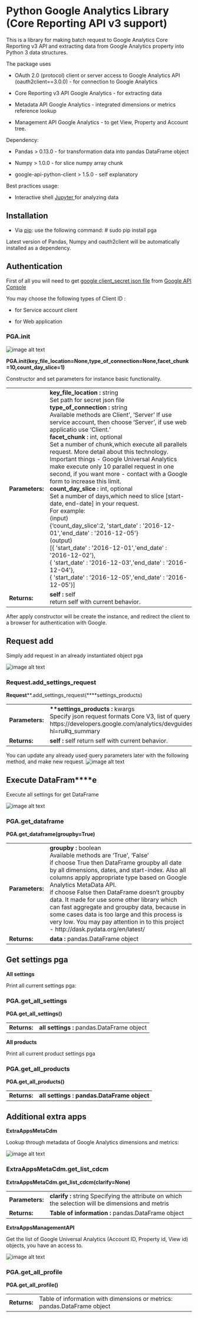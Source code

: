 # **Python Google Analytics Library <br>(Core Reporting API v3 support)**

This is a library for making batch request to Google Analytics Core Reporting v3 API and extracting data from Google Analytics property into Python 3 data structures.

The package uses 

* OAuth 2.0 (protocol) client or server access to Google Analytics API (oauth2client==3.0.0) - for connection to Google Analytics

* Core Reporting v3 API Google Analytics - for extracting data

* Metadata API Google Analytics - integrated dimensions or metrics reference lookup

* Management API Google Analytics - to get View, Property and Account tree. 

Dependency:

* Pandas > 0.13.0 - for transformation data into pandas DataFrame object 

* Numpy > 1.0.0 - for slice numpy array chunk

* google-api-python-client > 1.5.0 - self explanatory 

Best practices usage:

* Interactive shell [Jupyter ](http://jupyter.org/)for analyzing data

## **Installation**

* Via [pip](https://pip.pypa.io/en/stable/installing/#installing-with-get-pip-py): use the following command: # sudo pip install pga

Latest version of Pandas, Numpy and oauth2client will be automatically installed as a dependency.

## **Authentication**

First of all you will need to get [google client_secret json file](https://developers.google.com/identity/sign-in/web/devconsole-project) from [Go](https://console.developers.google.com/project/_/apiui/apis/library)[ogle API Console](https://console.developers.google.com/project/_/apiui/apis/library) 

You may choose the following types of Client ID :

* for Service account client

* for Web application

### PGA.__init__

![image alt text](image_0.png)

**PGA.__init__(key_file_location=None,type_of_connection=None,facet_chunk=10,count_day_slice=1)**

Constructor and set parameters for instance basic functionality.

<table>
  <tr>
    <td><b>Parameters:</b></td>
    <td><b>key_file_location : </b>string</br>
Set path for secret json file</br>
<b>type_of_connection : </b>string</br>
Available methods are Client’, ‘Server’ If use service account, then choose ‘Server’, if use web applicatio use ‘Client.’</br>
<b>facet_chunk :</b> int, optional</br>
Set a number of chunk,which execute all parallels request. More detail about this technology. Important things - Google Universal Analytics make execute only 10 parallel request in one second, if you want more - contact with a Google form to increase this limit.</br>
<b>count_day_slice : </b> int, optional</br>
Set a number of days,which need to slice [start-date, end-date] in your request.</br>
For example:</br>
(input)</br>
   {‘count_day_slice’:2, 'start_date' : '2016-12-01','end_date' : '2016-12-05'}</br>
(output)</br>
  [{ 'start_date' : '2016-12-01','end_date' : '2016-12-02'},</br>
   { 'start_date' : '2016-12-03','end_date' : '2016-12-04'},</br>
   { 'start_date' : '2016-12-05','end_date' : '2016-12-05'}]</br>
</td>
  </tr>
  <tr>
  <td><b>Returns:</b></td>
  <td><b>self :</b> self</br>
return self with current behavior.</td>
  </tr>
</table>


After apply constructor will be create the instance, and redirect the client to a browser for authentication with Google.

## **Request add**

Simply add request in an already instantiated object pga

![image alt text](image_1.png)

### Request.add_settings_request

**Request****.add_settings_request(****settings_products)

<table>
  <tr>
  <td><b>Parameters:</b></td>
    <td><b>**settings_products :</b> kwargs</br>
Specify json request formats Core V3, list of query parameters - https://developers.google.com/analytics/devguides/reporting/core/v3/reference?hl=ru#q_summary</td>
  </tr>
  <tr>
    <td><b>Returns:</b></td>
    <td><b>self :</b> self
return self with current behavior.</td>
  </tr>
</table>


You can update any already used query parameters later with the following method, and make new request. ![image alt text](image_2.png)

## **Execute DataFram****e**

Execute all settings for get DataFrame

![image alt text](image_3.png)

### PGA.get_dataframe

**PGA.get_dataframe(groupby=True)**

<table>
  <tr>
  <td><b>Parameters:</b></td>
  <td><b>groupby :</b> boolean<br>
Available methods are ‘True’, ‘False’<br>
if choose True then DataFrame groupby all date by all dimensions, dates, and start-index. 
Also all columns apply appropriate type based on Google Analytics MetaData API.<br>
if choose False then DataFrame doesn’t groupby data. 
It made for use some other library which can fast aggregate and groupby data, because in some cases data is too large and this process is very low. You may pay attention in to this project - http://dask.pydata.org/en/latest/ </td>
  </tr>
  <tr>
  <td><b>Returns:</b></td>
  <td><b>data :</b> pandas.DataFrame object</td>
  </tr>
</table>


## **Get settings pga**

**All settings**

Print all current settings pga:

### PGA.get_all_settings

**PGA.get_all_settings()**

<table>
  <tr>
  <td><b>Returns:</b></td>
  <td><b>all settings :</b> pandas.DataFrame object</td>
  </tr>
</table>


**All products**

Print all current product settings pga

### PGA.get_all_products

**PGA.get_all_products()**

<table>
  <tr>
  <td><b>Returns:</b></td>
  <td><b>all settings : pandas.DataFrame object</b></td>
  </tr>
</table>


## **Additional extra apps**

**ExtraAppsMetaCdm**

Lookup through metadata of Google Analytics dimensions and metrics:

![image alt text](image_4.png)

### ExtraAppsMetaCdm.get_list_cdcm

**ExtraAppsMetaCdm.get_list_cdcm(clarify=None)**

<table>
  <tr>
  <td><b>Parameters:</b></td>
  <td><b>clarify :</b> string
Specifying the attribute on which the selection will be dimensions and metris</td>
  </tr>
  <tr>
  <td><b>Returns:</b></td>
  <td><b>Table of information :</b> pandas.DataFrame object</td>
  </tr>
</table>


**ExtraAppsManagementAPI**

Get the list of Google Universal Analytics (Account ID, Property id, View id) objects, you have an access to.

![image alt text](image_5.png)

### PGA.get_all_profile

**PGA.get_all_profile()**

<table>
  <tr>
  <td><b>Returns:</b></td>
    <td>Table of information with dimensions or metrics: pandas.DataFrame object</td>
  </tr>
</table>

